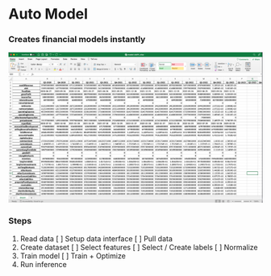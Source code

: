 # Auto Model

### Creates financial models instantly
![model](https://github.com/carterjfulcher/automodel/blob/main/img/sample.png)

### Steps

1. Read data
   [ ] Setup data interface
   [ ] Pull data
2. Create dataset
   [ ] Select features
   [ ] Select / Create labels
   [ ] Normalize
3. Train model
   [ ] Train + Optimize
4. Run inference

